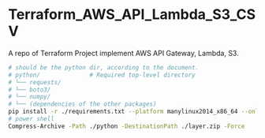 # Terraform_AWS_API_Lambda_S3_CSV
A repo of Terraform Project implement AWS API Gateway, Lambda, S3.

```sh
# should be the python dir, according to the document.
# python/              # Required top-level directory
# └── requests/
# └── boto3/
# └── numpy/
# └── (dependencies of the other packages)
pip install -r ./requirements.txt --platform manylinux2014_x86_64 --only-binary=:all: -t ./python --upgrade
# power shell
Compress-Archive -Path ./python -DestinationPath ./layer.zip -Force
```